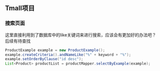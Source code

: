 ## Tmall项目

### 搜索页面
这里直接利用到了数据库中的like关键词来进行搜索，应该会有更加好的办法吧？后续有待查找

```java
ProductExample example = new ProductExample();
example.createCriteria().andNameLike("%" + keyword + "%");
example.setOrderByClause("id desc");
List<Product> productList = productMapper.selectByExample(example);
```
